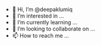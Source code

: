 - 👋 Hi, I’m @deepaklumiq
- 👀 I’m interested in ...
- 🌱 I’m currently learning ...
- 💞️ I’m looking to collaborate on ...
- 📫 How to reach me ...

<!---
deepaklumiq/deepaklumiq is a ✨ special ✨ repository because its `README.md` (this file) appears on your GitHub profile.
You can click the Preview link to take a look at your changes.
--->
